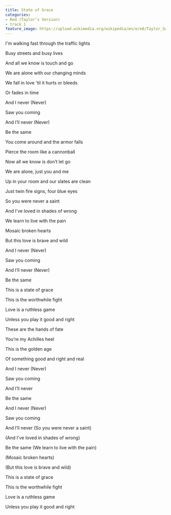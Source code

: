 ```yaml
---
title: State of Grace
categories:
- Red (Taylor’s Version)
- track 1
feature_image: https://upload.wikimedia.org/wikipedia/en/e/e8/Taylor_Swift_-_Red.png
--- 
```

I'm walking fast through the traffic lights

Busy streets and busy lives

And all we know is touch and go

We are alone with our changing minds

We fall in love 'til it hurts or bleeds

Or fades in time

And I never (Never)

Saw you coming

And I’ll never (Never)

Be the same

You come around and the armor falls

Pierce the room like a cannonball

Now all we know is don’t let go

We are alone, just you and me

Up in your room and our slates are clean

Just twin fire signs, four blue eyes

So you were never a saint

And I've loved in shades of wrong

We learn to live with the pain

Mosaic broken hearts

But this love is brave and wild

And I never (Never)

Saw you coming

And I’ll never (Never)

Be the same

This is a state of grace

This is the worthwhile fight

Love is a ruthless game

Unless you play it good and right

These are the hands of fate

You’re my Achilles heel

This is the golden age

Of something good and right and real

And I never (Never)

Saw you coming

And I’ll never

Be the same

And I never (Never)

Saw you coming

And I’ll never (So you were never a saint)

(And I've loved in shades of wrong)

Be the same (We learn to live with the pain)

(Mosaic broken hearts)

(But this love is brave and wild)

This is a state of grace

This is the worthwhile fight

Love is a ruthless game

Unless you play it good and right